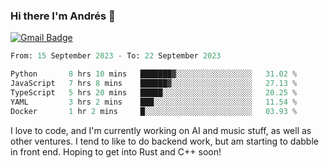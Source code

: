 ### Hi there I'm Andrés :lemon:

[![Gmail Badge](https://img.shields.io/badge/-gmail-c14438?style=flat-square&logo=Gmail&logoColor=white&link=mailto:houshuai0816@gmail.com)](mailto:ahduvvuri@gmail.com)

<!--START_SECTION:waka-->

```python
From: 15 September 2023 - To: 22 September 2023

Python       8 hrs 10 mins   ███████▓░░░░░░░░░░░░░░░░░   31.02 %
JavaScript   7 hrs 8 mins    ██████▓░░░░░░░░░░░░░░░░░░   27.13 %
TypeScript   5 hrs 20 mins   █████░░░░░░░░░░░░░░░░░░░░   20.25 %
YAML         3 hrs 2 mins    ███░░░░░░░░░░░░░░░░░░░░░░   11.54 %
Docker       1 hr 2 mins     █░░░░░░░░░░░░░░░░░░░░░░░░   03.93 %
```

<!--END_SECTION:waka-->

I love to code, and I'm currently working on AI and music stuff, as well as other ventures. I tend to like to do backend work, but am starting to dabble in front end. Hoping to get into Rust and C++ soon!
